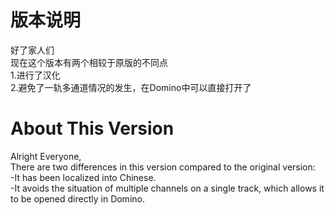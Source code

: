 # 版本说明
好了家人们<br>
现在这个版本有两个相较于原版的不同点<br>
1.进行了汉化<br>
2.避免了一轨多通道情况的发生，在Domino中可以直接打开了<br>

# About This Version
Alright Everyone,<br>
There are two differences in this version compared to the original version:<br>
-It has been localized into Chinese.<br>
-It avoids the situation of multiple channels on a single track, which allows it to be opened directly in Domino.
